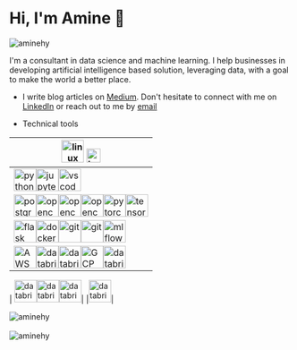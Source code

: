# Hi, I'm Amine 👋

<p align="left">
    <img src="https://komarev.com/ghpvc/?username=aminehy" alt="aminehy" />
</p>

I'm a consultant in data science and machine learning.
I help businesses in developing artificial intelligence based solution,
leveraging data, with a goal to make the world a better place.

- I write blog articles on <a href="https://amine-hy.medium.com/" target="blank">Medium</a>. Don't hesitate to connect with me on <a href="https://linkedin.com/in/aminehy" target="blank">LinkedIn</a> or reach out to me by [email](mailto:hadjyoucef.amine@gmail.com)

- Technical tools

| <img src="https://www.vectorlogo.zone/logos/linux/linux-ar21.svg" alt="linux" height="40"/> <img src="https://www.vectorlogo.zone/logos/gnu_bash/gnu_bash-official.svg" alt="bash" height="25"/>                                                                                                                                                                                                                                                                                                                                                                                                                          |
| ------------------------------------------------------------------------------------------------------------------------------------------------------------------------------------------------------------------------------------------------------------------------------------------------------------------------------------------------------------------------------------------------------------------------------------------------------------------------------------------------------------------------------------------------------------------------------------------------------------------------- |
| <img src="https://www.vectorlogo.zone/logos/python/python-official.svg" alt="python" height="40"/><img src="https://www.vectorlogo.zone/logos/jupyter/jupyter-ar21.svg" alt="jupyter" height="40"/><img src="https://www.vectorlogo.zone/logos/visualstudio_code/visualstudio_code-ar21.svg" alt="vscode" height="40"/>                                                                                                                                                                                                                                                                                                   |
| <img src="https://www.vectorlogo.zone/logos/postgresql/postgresql-ar21.svg" alt="postgreSQL" height="40"/><img src="https://www.vectorlogo.zone/logos/apache_spark/apache_spark-ar21.svg" alt="opencv" height="40"/><img src="https://www.vectorlogo.zone/logos/numpy/numpy-ar21.svg" alt="opencv" height="40"/><img src="https://www.vectorlogo.zone/logos/opencv/opencv-ar21.svg" alt="opencv" height="40"/><img src="https://www.vectorlogo.zone/logos/pytorch/pytorch-icon.svg" alt="pytorch" height="40"/><img src="https://www.vectorlogo.zone/logos/tensorflow/tensorflow-ar21.svg" alt="tensorflow" height="40"/> |
| <img src="https://www.vectorlogo.zone/logos/pocoo_flask/pocoo_flask-ar21.svg" alt="flask" height="40"/><img src="https://www.vectorlogo.zone/logos/docker/docker-official.svg" alt="docker" height="40"/><img src="https://www.vectorlogo.zone/logos/git-scm/git-scm-icon.svg" alt="git" height="40"/><img src="https://www.vectorlogo.zone/logos/gitlab/gitlab-ar21.svg" alt="git" height="40"/><img src="https://www.mlflow.org/docs/latest/_static/MLflow-logo-final-black.png" alt="mlflow" height="40"/>                                                                                                             |
| <img src="https://www.vectorlogo.zone/logos/amazon_aws/amazon_aws-ar21.svg" alt="AWS" height="40"/><img src="https://www.vectorlogo.zone/logos/databricks/databricks-ar21.svg" alt="databricks" height="40"/><img src="https://www.vectorlogo.zone/logos/microsoft_azure/microsoft_azure-ar21.svg" alt="databricks" height="40"/><img src="https://www.vectorlogo.zone/logos/google_cloud/google_cloud-ar21.svg" alt="GCP" height="40"/><img src="https://www.vectorlogo.zone/logos/databricks/databricks-ar21.svg" alt="databricks" height="40"/>                                                                        |

|
<img src="https://www.vectorlogo.zone/logos/json/json-ar21.svg" alt="databricks" height="40"/><img src="https://www.vectorlogo.zone/logos/yaml/yaml-ar21.svg" alt="databricks" height="40"/><img src="https://www.vectorlogo.zone/logos/qgis/qgis-ar21.svg" alt="databricks" height="40"/>|
|<img src="https://www.vectorlogo.zone/logos/microsoft_powerbi/microsoft_powerbi-ar21.svg" alt="databricks" height="40"/>|

<img align="center" src="https://github-readme-stats.vercel.app/api?username=aminehy&show_icons=true" alt="aminehy" />
<br>
<br>
<img align="center" alt="aminehy" src="https://github-readme-stats.vercel.app/api/top-langs/?username=aminehy&layout=compact&hide=html"/>
